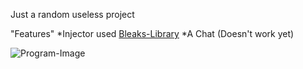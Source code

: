Just a random useless project


"Features"
*Injector used [Bleaks-Library](https://github.com/Akaion/Bleak)
*A Chat (Doesn't work yet)

![Program-Image](https://i.imgur.com/ELMpuh4.png)
